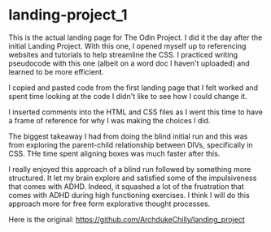 # landing-project_1

This is the actual landing page for The Odin Project. I did it the day after the initial Landing Project. With this one, I opened myself up to referencing websites and tutorials to help streamline the CSS. I practiced writing pseudocode with this one (albeit on a word doc I haven't uploaded) and learned to be more efficient.

I copied and pasted code from the first landing page that I felt worked and spent time looking at the code I didn't like to see how I could change it.

I inserted comments into the HTML and CSS files as I went this time to have a frame of reference for why I was making the choices I did. 


The biggest takeaway I had from doing the blind initial run and this was from exploring the parent-child relationship between DIVs, specifically in CSS. THe time spent aligning boxes was much faster after this. 

I really enjoyed this approach of a blind run followed by something more structured. It let my brain explore and satisfied some of the impulsiveness that comes with ADHD. Indeed, it squashed a lot of the frustration that comes with ADHD during high functioning exercises. I think I will do this approach more for free form explorative thought processes.

Here is the original: https://github.com/ArchdukeChilly/landing_project

